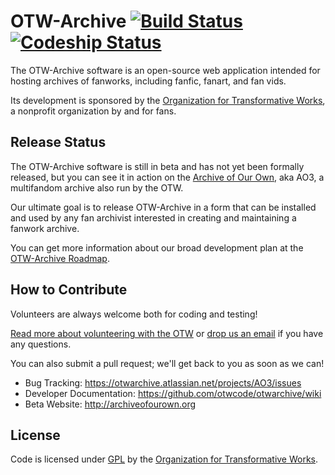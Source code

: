 OTW-Archive [![Build Status](https://travis-ci.org/otwcode/otwarchive.png)](https://travis-ci.org/otwcode/otwarchive) [![Codeship Status](https://www.codeship.io/projects/1f7468f0-7e15-0131-c059-7a8d26daf885/status?branch=master)](https://www.codeship.io/projects/14476)
=========

The OTW-Archive software is an open-source web application intended for hosting archives
of fanworks, including fanfic, fanart, and fan vids. 

Its development is sponsored by
the [Organization for Transformative Works](http://transformativeworks.org), a nonprofit
organization by and for fans.

Release Status
---------

The OTW-Archive software is still in beta and has not yet been formally released, but you
can see it in action on the [Archive of Our Own](http://archiveofourown.org), aka AO3, a
multifandom archive also run by the OTW.

Our ultimate goal is to release OTW-Archive in a form that can be installed and used by
any fan archivist interested in creating and maintaining a fanwork archive.

You can get more information about
our broad development plan at the [OTW-Archive Roadmap](http://transformativeworks.org/projects/archive).

How to Contribute
----------

Volunteers are always welcome both for coding and testing! 

[Read more about volunteering with the OTW](http://transformativeworks.org/how-you-can-help/volunteer) or [drop us an email](mailto:otw-coders@transformativeworks.org) if you have any questions. 

You can also submit a pull request; we'll get back to you as soon as we can!

* Bug Tracking: https://otwarchive.atlassian.net/projects/AO3/issues
* Developer Documentation: https://github.com/otwcode/otwarchive/wiki
* Beta Website: http://archiveofourown.org

License
----------

Code is licensed under [GPL](http://www.gnu.org/licenses/gpl-2.0.html) by the [Organization for Transformative Works](http://transformativeworks.org).
